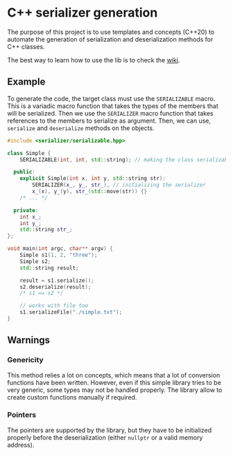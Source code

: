 # C++ serializer generation

The purpose of this project is to use templates and concepts (C++20) to
automate the generation of serialization and deserialization methods for C++
classes.

The best way to learn how to use the lib is to check the [wiki](https://github.com/drfailer/serializer-cpp/wiki).

## Example

To generate the code, the target class must use the `SERIALIZABLE` macro. This is a
variadic macro function that takes the types of the members that will be
serialized. Then we use the `SERIALIZER` macro function that takes references to the
members to serialize as argument. Then, we can use, `serialize` and `deserialize`
methods on the objects.

```cpp
#include <serializer/serializable.hpp>

class Simple {
    SERIALIZABLE(int, int, std::string); // making the class serializable

  public:
    explicit Simple(int x, int y, std::string str):
        SERIALIZER(x_, y_, str_), // initializing the serializer
        x_(x), y_(y), str_(std::move(str)) {}
    /* ... */

  private:
    int x_;
    int y_;
    std::string str_;
};

void main(int argc, char** argv) {
    Simple s1(1, 2, "three");
    Simple s2;
    std::string result;

    result = s1.serialize();
    s2.deserialize(result);
    /* s1 == s2 */

    // works with file too
    s1.serializeFile("./simple.txt");
}
```

## Warnings

### Genericity

This method relies a lot on concepts, which means that a lot of conversion
functions have been written. However, even if this simple library tries to be
very generic, some types may not be handled properly. The library allow to
create custom functions manually if required.

### Pointers

The pointers are supported by the library, but they have to be initialized
properly before the deserialization (either `nullptr` or a valid memory address).
